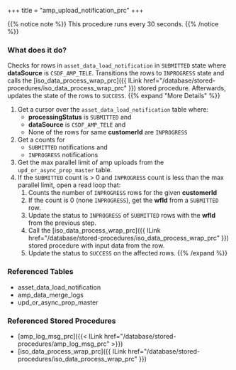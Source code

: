 +++
title = "amp_upload_notification_prc"
+++

{{% notice note %}}
This procedure runs every 30 seconds.
{{% /notice %}}

### What does it do?
Checks for rows in `asset_data_load_notification` in `SUBMITTED` state where **dataSource** is `CSDF_AMP_TELE`. Transitions the rows to `INPROGRESS` state and calls the [iso_data_process_wrap_prc]({{ ILink href="/database/stored-procedures/iso_data_process_wrap_prc" }}) stored procedure. Afterwards, updates the state of the rows to `SUCCESS`.
{{% expand "More Details" %}}
1. Get a cursor over the `asset_data_load_notification` table where:
   - **processingStatus** is `SUBMITTED` and
   - **dataSource** is `CSDF_AMP_TELE` and
   - None of the rows for same **customerId** are `INPROGRESS`
2. Get a counts for
   - `SUBMITTED` notifications and
   - `INPROGRESS` notifications
3. Get the max parallel limit of amp uploads from the `upd_or_async_prop_master` table.
4. If the `SUBMITTED` count is > 0 and `INPROGRESS` count is less than the max parallel limit, open a read loop that:
   1. Counts the number of `INPROGRESS` rows for the given **customerId**
   2. If the count is 0 (none `INPROGRESS`), get the **wfId** from a `SUBMITTED` row.
   3. Update the status to `INPROGRESS` of `SUBMITTED` rows with the **wfId** from the previous step.
   4. Call the [iso_data_process_wrap_prc]({{ ILink href="/database/stored-procedures/iso_data_process_wrap_prc" }}) stored procedure with input data from the row.
   5. Update the status to `SUCCESS` on the affected rows.
{{% /expand %}}

### Referenced Tables
- asset_data_load_notification
- amp_data_merge_logs
- upd_or_async_prop_master

### Referenced Stored Procedures
- [amp_log_msg_prc]({{< ILink href="/database/stored-procedures/amp_log_msg_prc" >}})
- [iso_data_process_wrap_prc]({{ ILink href="/database/stored-procedures/iso_data_process_wrap_prc" }})
